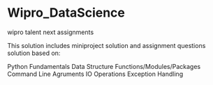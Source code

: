 # Wipro_DataScience
wipro talent next assignments 

This solution includes miniproject solution and assignment questions solution based on:

Python Fundamentals
Data Structure
Functions/Modules/Packages
Command Line Agruments
IO Operations
Exception Handling
